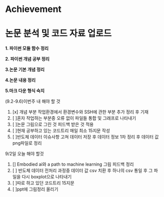 # Achievement
논문 분석 및 코드 자료 업로드
=====================
**1. 파이썬 모듈 함수 정리**

**2. 파이썬 개념 공부 정리**

**3.논문 기본 개념 정리**

**4.논문 내용 정리**

**5.마크 다운 형식 숙지**




(9.2-9.6)이번주 내 해야 할 것
1. [x] 개념 부분 작업환경에서 환경변수와 SSH에 관한 부분 추가 정리 후 기재
2. [ ]혼자 작업하는 부분중 오류 없이 파일들 통합 및 그래프로 나타내기
3. [ ]논문 그림으로 그린 것 피드백 받은 것 적용
4. [ ]현재 공부하고 있는 코드트리 매일 최소 15지문 작성
6. [ ]반도체 데이터 이슈사항 고쳐 데이터 저장 후 데이터 정보 1차 정리 후 데이터 값 png파일로 정리


9/2일 오늘 해야 할것

1. [] Embodied ai와 a path to machine learning 그림 피드백 정리
2. [ ] 반도체 데이터 전처리 과정중 데이터 값 csv 치환 후 하나의 csv 통일 후 그 파일을 다시 boxplot으로 나타내기
3. [ ]따로 하고 있던 코드트리 15지문
4. [ ]ppt에 그림정리 올리기
